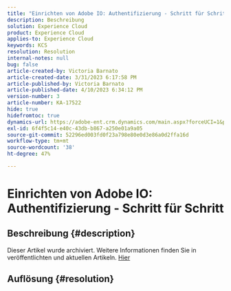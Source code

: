 ```yaml
---
title: "Einrichten von Adobe IO: Authentifizierung - Schritt für Schritt"
description: Beschreibung
solution: Experience Cloud
product: Experience Cloud
applies-to: Experience Cloud
keywords: KCS
resolution: Resolution
internal-notes: null
bug: false
article-created-by: Victoria Barnato
article-created-date: 3/31/2023 6:17:58 PM
article-published-by: Victoria Barnato
article-published-date: 4/10/2023 6:34:12 PM
version-number: 3
article-number: KA-17522
hide: true
hidefromtoc: true
dynamics-url: https://adobe-ent.crm.dynamics.com/main.aspx?forceUCI=1&pagetype=entityrecord&etn=knowledgearticle&id=68443d5a-f0cf-ed11-b597-6045bd006079
exl-id: 6f4f5c14-e40c-43db-b867-a250e01a9a05
source-git-commit: 52296ed003fd0f23a798e80e0d3e86a0d2ffa16d
workflow-type: tm+mt
source-wordcount: '38'
ht-degree: 47%

---
```


# Einrichten von Adobe IO: Authentifizierung - Schritt für Schritt

## Beschreibung {#description}

Dieser Artikel wurde archiviert. Weitere Informationen finden Sie in veröffentlichten und aktuellen Artikeln. [Hier](https://experienceleague.adobe.com/search.html?lang=de#sort=relevancy)

## Auflösung {#resolution}
